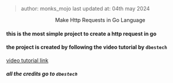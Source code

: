 > author: monks_mojo
> last updated at: 04th may 2024


<div align=center>Make Http Requests in Go Language</div>

#### this is the most simple project to create a http request in go

#### the project is created by following the video tutorial by `dbestech`

[video tutorial link](https://www.youtube.com/watch?v=v7CEA6J2qeg&t=107s)

##### all the credits go to `dbestech`
